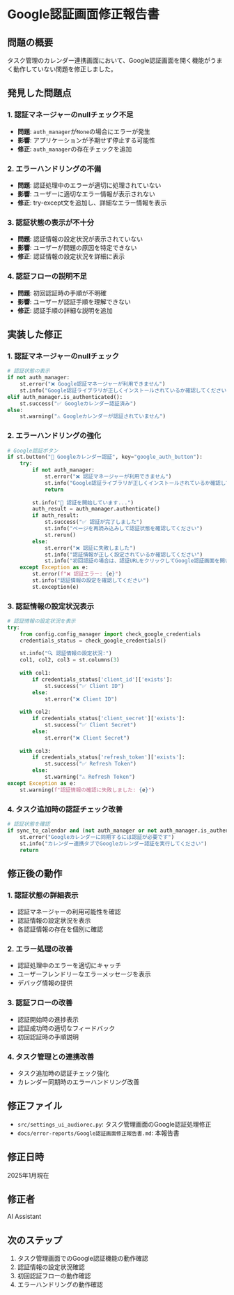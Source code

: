 # Google認証画面修正報告書

## 問題の概要
タスク管理のカレンダー連携画面において、Google認証画面を開く機能がうまく動作していない問題を修正しました。

## 発見した問題点

### 1. 認証マネージャーのnullチェック不足
- **問題**: `auth_manager`が`None`の場合にエラーが発生
- **影響**: アプリケーションが予期せず停止する可能性
- **修正**: `auth_manager`の存在チェックを追加

### 2. エラーハンドリングの不備
- **問題**: 認証処理中のエラーが適切に処理されていない
- **影響**: ユーザーに適切なエラー情報が表示されない
- **修正**: try-except文を追加し、詳細なエラー情報を表示

### 3. 認証状態の表示が不十分
- **問題**: 認証情報の設定状況が表示されていない
- **影響**: ユーザーが問題の原因を特定できない
- **修正**: 認証情報の設定状況を詳細に表示

### 4. 認証フローの説明不足
- **問題**: 初回認証時の手順が不明確
- **影響**: ユーザーが認証手順を理解できない
- **修正**: 認証手順の詳細な説明を追加

## 実装した修正

### 1. 認証マネージャーのnullチェック
```python
# 認証状態の表示
if not auth_manager:
    st.error("❌ Google認証マネージャーが利用できません")
    st.info("Google認証ライブラリが正しくインストールされているか確認してください")
elif auth_manager.is_authenticated():
    st.success("✅ Googleカレンダー認証済み")
else:
    st.warning("⚠️ Googleカレンダーが認証されていません")
```

### 2. エラーハンドリングの強化
```python
# Google認証ボタン
if st.button("🔐 Googleカレンダー認証", key="google_auth_button"):
    try:
        if not auth_manager:
            st.error("❌ 認証マネージャーが利用できません")
            st.info("Google認証ライブラリが正しくインストールされているか確認してください")
            return
        
        st.info("🔄 認証を開始しています...")
        auth_result = auth_manager.authenticate()
        if auth_result:
            st.success("✅ 認証が完了しました")
            st.info("ページを再読み込みして認証状態を確認してください")
            st.rerun()
        else:
            st.error("❌ 認証に失敗しました")
            st.info("認証情報が正しく設定されているか確認してください")
            st.info("初回認証の場合は、認証URLをクリックしてGoogle認証画面を開いてください")
    except Exception as e:
        st.error(f"❌ 認証エラー: {e}")
        st.info("認証情報の設定を確認してください")
        st.exception(e)
```

### 3. 認証情報の設定状況表示
```python
# 認証情報の設定状況を表示
try:
    from config.config_manager import check_google_credentials
    credentials_status = check_google_credentials()
    
    st.info("🔍 認証情報の設定状況:")
    col1, col2, col3 = st.columns(3)
    
    with col1:
        if credentials_status['client_id']['exists']:
            st.success("✅ Client ID")
        else:
            st.error("❌ Client ID")
    
    with col2:
        if credentials_status['client_secret']['exists']:
            st.success("✅ Client Secret")
        else:
            st.error("❌ Client Secret")
    
    with col3:
        if credentials_status['refresh_token']['exists']:
            st.success("✅ Refresh Token")
        else:
            st.warning("⚠️ Refresh Token")
except Exception as e:
    st.warning(f"認証情報の確認に失敗しました: {e}")
```

### 4. タスク追加時の認証チェック改善
```python
# 認証状態を確認
if sync_to_calendar and (not auth_manager or not auth_manager.is_authenticated()):
    st.error("Googleカレンダーに同期するには認証が必要です")
    st.info("カレンダー連携タブでGoogleカレンダー認証を実行してください")
    return
```

## 修正後の動作

### 1. 認証状態の詳細表示
- 認証マネージャーの利用可能性を確認
- 認証情報の設定状況を表示
- 各認証情報の存在を個別に確認

### 2. エラー処理の改善
- 認証処理中のエラーを適切にキャッチ
- ユーザーフレンドリーなエラーメッセージを表示
- デバッグ情報の提供

### 3. 認証フローの改善
- 認証開始時の進捗表示
- 認証成功時の適切なフィードバック
- 初回認証時の手順説明

### 4. タスク管理との連携改善
- タスク追加時の認証チェック強化
- カレンダー同期時のエラーハンドリング改善

## 修正ファイル
- `src/settings_ui_audiorec.py`: タスク管理画面のGoogle認証処理修正
- `docs/error-reports/Google認証画面修正報告書.md`: 本報告書

## 修正日時
2025年1月現在

## 修正者
AI Assistant

## 次のステップ
1. タスク管理画面でのGoogle認証機能の動作確認
2. 認証情報の設定状況確認
3. 初回認証フローの動作確認
4. エラーハンドリングの動作確認

